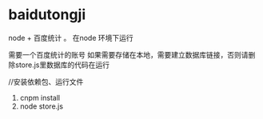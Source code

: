 # baidutongji
node + 百度统计  。
在node 环境下运行

需要一个百度统计的账号
如果需要存储在本地，需要建立数据库链接，否则请删除store.js里数据库的代码在运行



//安装依赖包、运行文件
 1. cnpm install
 2. node store.js
 
 
 

